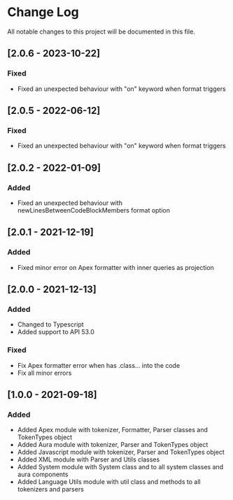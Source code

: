 # Change Log
All notable changes to this project will be documented in this file.


## [2.0.6 - 2023-10-22]
### Fixed
- Fixed an unexpected behaviour with "on" keyword when format triggers

## [2.0.5 - 2022-06-12]
### Fixed
- Fixed an unexpected behaviour with "on" keyword when format triggers

## [2.0.2 - 2022-01-09]
### Added
- Fixed an unexpected behaviour with newLinesBetweenCodeBlockMembers format option

## [2.0.1 - 2021-12-19]
### Added
- Fixed minor error on Apex formatter with inner queries as projection

## [2.0.0 - 2021-12-13]
### Added
- Changed to Typescript
- Added support to API 53.0

### Fixed
- Fix Apex formatter error when has .class... into the code
- Fix all minor errors

## [1.0.0 - 2021-09-18]
### Added
- Added Apex module with tokenizer, Formatter, Parser classes and TokenTypes object
- Added Aura module with tokenizer, Parser and TokenTypes object
- Added Javascript module with tokenizer, Parser and TokenTypes object
- Added XML module with Parser and Utils classes
- Added System module with System class and to all system classes and aura components
- Added Language Utils module with util class and methods to all tokenizers and parsers